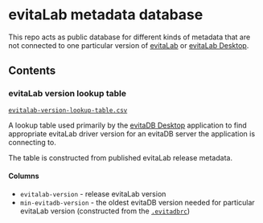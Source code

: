 # evitaLab metadata database

This repo acts as public database for different kinds of metadata that are not connected to one particular version of [evitaLab](https://github.com/lukashornych/evitalab/) or [evitaLab Desktop](https://github.com/lukashornych/evitalab-desktop).

## Contents

### evitaLab version lookup table

[`evitalab-version-lookup-table.csv`](evitalab-version-lookup-table.csv)

A lookup table used primarily by the [evitaDB Desktop](https://github.com/lukashornych/evitalab-desktop) application to find appropriate evitaLab driver version
for an evitaDB server the application is connecting to.

The table is constructed from published evitaLab release metadata.

#### Columns

- `evitalab-version` - release evitaLab version
- `min-evitadb-version` - the oldest evitaDB version needed for particular evitaLab version (constructed from the [`.evitadbrc`](https://github.com/lukashornych/evitalab/blob/dev/.evitadbrc))
